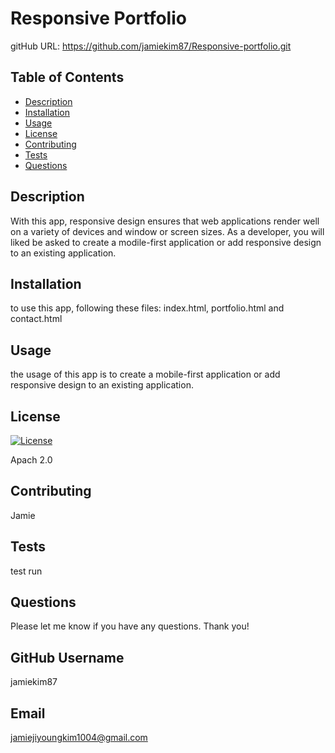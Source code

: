 # Responsive Portfolio

gitHub URL: https://github.com/jamiekim87/Responsive-portfolio.git

## Table of Contents

   - [Description](#description)
   - [Installation](#installation)
   - [Usage](#usage)
   - [License](#license)
   - [Contributing](#contributing)
   - [Tests](#tests)
   - [Questions](#questions)

 ## Description
    
   With this app, responsive design ensures that web applications render well on a variety of devices and window or     screen sizes. As a developer, you will liked be asked to create a modile-first application or add responsive design to an existing application. 

 ## Installation 
    
   to use this app, following these files: index.html, portfolio.html and contact.html

 ## Usage 
    
   the usage of this app is to create a mobile-first application or add responsive design to an existing application. 

 ## License 
 [![License](https://img.shields.io/badge/License-Apache%202.0-blue.svg)](https://opensource.org/licenses/Apache-2.0)
    
   Apach 2.0

 ## Contributing 
    
   Jamie

 ## Tests 
    
   test run
    
  ## Questions 
    
   Please let me know if you have any questions. Thank you!
    
  ## GitHub Username 
  
  jamiekim87
  
  ## Email 
  
  jamiejiyoungkim1004@gmail.com
  
